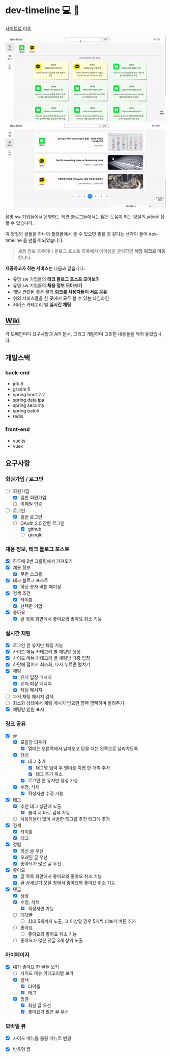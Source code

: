 # dev-timeline  &#128187; &#128064; 
[사이트로 이동](http://dev-timeline-front.s3-website.ap-northeast-2.amazonaws.com/)

![screenshot1](./screenshot1.gif)
![screenshot2](./screenshot2.gif)



유명 sw 기업들에서 운영하는 테크 블로그들에서는 많은 도움이 되는 양질의 글들을 접할 수 있습니다.

이 양질의 글들을 하나의 플랫폼에서 볼 수 있으면 좋을 것 같다는 생각이 들어 dev-timeline 을 만들게 되었습니다.

>채용 정보 목록이나 블로그 포스트 목록에서 아이템을 클릭하면 **해당 링크로 이동**합니다.

**제공하고자 하는 서비스**는 다음과 같습니다.
- 유명 sw 기업들의 **테크 블로그 포스트 모아보기**
- 유명 sw 기업들의 **채용 정보 모아보기**
- 개발 관련된 좋은 글의 **링크를 사용자들이 서로 공유**
- 위의 서비스들을 한 곳에서 모두 볼 수 있는 타임라인
- 서비스 카테고리 별 **실시간 채팅**
  
## [Wiki](https://github.com/sky7th/dev-timeline/wiki)
각 도메인마다 요구사항과 API 문서, 그리고 개발하며 고민한 내용들을 적어 놓았습니다.

## 개발스택
### back-end
- jdk 8
- gradle 6
- spring boot 2.2
- spring data jpa
- spring security
- spring batch
- redis

### front-end
- vue.js
- vuex

## 요구사항
### 회원가입 / 로그인
- [ ] 회원가입
  - [x] 일반 회원가입
  - [ ] 이메일 인증
- [ ] 로그인
  - [x] 일반 로그인
  - [ ] OAuth 2.0 간편 로그인
    - [x] github
    - [ ] google
    
### 채용 정보, 테크 블로그 포스트
- [x] 하루에 2번 크롤링해서 가져오기
- [x] 채용 정보
  - [x] 무한 스크롤
- [x] 테크 블로그 포스트
  - [x] 하단 숫자 버튼 페이징
- [x] 검색 조건
  - [x] 타이틀
  - [x] 선택한 기업
- [x] 좋아요
  - [x] 글 목록 화면에서 좋아요와 좋아요 취소 기능

### 실시간 채팅
- [x] 로그인 한 유저만 채팅 가능
- [x] 사이드 메뉴 카테고리 별 채팅방 생성
- [x] 사이드 메뉴 카테고리 별 채팅방 다중 입장
- [x] 하단에 접어서 최소화, 다시 누르면 펼치기
- [x] 채팅
  - [x] 유저 입장 메시지
  - [x] 유저 퇴장 메시지
  - [x] 채팅 메시지
- [ ] 과거 채팅 메시지 검색
- [ ] 최소화 상태에서 채팅 메시지 받으면 깜빡 깜빡하며 알려주기
- [x] 채팅방 인원 표시 

### 링크 공유
- [x] 글
  - [x] 모달창 띄우기
    - [x] 열때는 오른쪽에서 날라오고 닫을 때는 왼쪽으로 날라가도록 
  - [x] 생성
    - [x] 태그 추가
      - [x] 태그명 입력 후 엔터를 치면 한 개씩 추가
      - [x] 태그 추가 취소
    - [x] 로그인 한 유저만 생성 가능
  - [x] 수정, 삭제
    - [x] 작성자만 수정 가능
- [x] 태그
  - [x] 추천 태그 상단에 노출
    - [x] 클릭 시 바로 검색 가능
  - [ ] 사용자들이 많이 사용한 태그를 추천 태그에 추가
- [x] 검색
  - [x] 타이틀
  - [x] 태그
- [x] 정렬
  - [x] 최신 글 우선
  - [x] 오래된 글 우선
  - [x] 좋아요가 많은 글 우선
- [x] 좋아요
  - [x] 글 목록 화면에서 좋아요와 좋아요 취소 기능
  - [x] 글 상세보기 모달 창에서 좋아요와 좋아요 취소 기능
- [x] 댓글
  - [x] 생성
  - [x] 수정, 삭제
    - [x] 작성자만 가능
  - [ ] 대댓글
    - [ ] 최대 5개까지 노출, 그 이상일 경우 5개씩 더보기 버튼 추가
  - [ ] 좋아요
    - [ ] 좋아요와 좋아요 취소 기능
  - [ ] 좋아요가 많은 댓글 3개 상위 노출

### 마이페이지
- [x] 내가 좋아요 한 글들 보기
  - [ ] 사이드 메뉴 카테고리별 보기
  - [x] 검색
    - [x] 타이틀
    - [x] 태그
  - [x] 정렬
    - [x] 최신 글 우선
    - [x] 좋아요가 많은 글 우선

### 모바일 뷰
- [x] 사이드 메뉴를 롤링 메뉴로 변경
- [x] 반응형 웹


<!-- ## 화면 뷰
<img src="./screenshot/1.PNG" style="max-height:300px;"></img>
<img src="./screenshot/2.PNG" style="max-height:300px;"></img>
<img src="./screenshot/7.PNG" style="max-height:300px;"></img>
<img src="./screenshot/8.PNG" style="max-height:300px;"></img>
<img src="./screenshot/9.PNG" style="max-height:300px;"></img>
<img src="./screenshot/10.PNG" style="max-height:300px;"></img>
<img src="./screenshot/11.PNG" style="max-height:300px;"></img>
<img src="./screenshot/13.PNG" style="max-height:300px;"></img>
<img src="./screenshot/16.PNG" style="max-height:300px;"></img> -->
